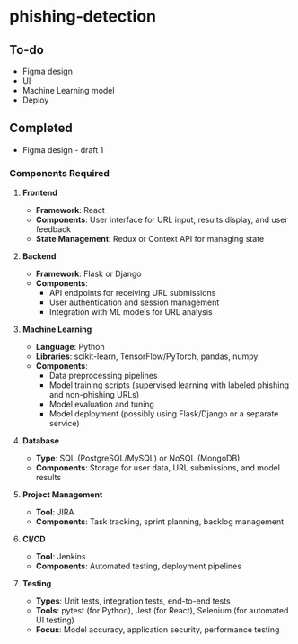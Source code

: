 # phishing-detection

## To-do
- Figma design
- UI
- Machine Learning model
- Deploy

## Completed
- Figma design - draft 1

### Components Required
1. **Frontend**
   - **Framework**: React
   - **Components**: User interface for URL input, results display, and user feedback
   - **State Management**: Redux or Context API for managing state

2. **Backend**
   - **Framework**: Flask or Django
   - **Components**: 
     - API endpoints for receiving URL submissions
     - User authentication and session management
     - Integration with ML models for URL analysis

3. **Machine Learning**
   - **Language**: Python
   - **Libraries**: scikit-learn, TensorFlow/PyTorch, pandas, numpy
   - **Components**: 
     - Data preprocessing pipelines
     - Model training scripts (supervised learning with labeled phishing and non-phishing URLs)
     - Model evaluation and tuning
     - Model deployment (possibly using Flask/Django or a separate service)

4. **Database**
   - **Type**: SQL (PostgreSQL/MySQL) or NoSQL (MongoDB)
   - **Components**: Storage for user data, URL submissions, and model results

5. **Project Management**
   - **Tool**: JIRA
   - **Components**: Task tracking, sprint planning, backlog management

6. **CI/CD**
   - **Tool**: Jenkins
   - **Components**: Automated testing, deployment pipelines

7. **Testing**
   - **Types**: Unit tests, integration tests, end-to-end tests
   - **Tools**: pytest (for Python), Jest (for React), Selenium (for automated UI testing)
   - **Focus**: Model accuracy, application security, performance testing

